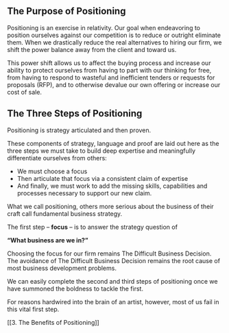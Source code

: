 ## The Purpose of Positioning

Positioning is an exercise in relativity. Our goal when endeavoring to position ourselves against our competition is to reduce or outright eliminate them. When we drastically reduce the real alternatives to hiring our firm, we shift the power balance away from the client and toward us.

This power shift allows us to affect the buying process and increase our ability to protect ourselves from having to part with our thinking for free, from having to respond to wasteful and inefficient tenders or requests for proposals (RFP), and to otherwise devalue our own offering or increase our cost of sale.

## The Three Steps of Positioning

Positioning is strategy articulated and then proven.

These components of strategy, language and proof are laid out here as the three steps we must take to build deep expertise and meaningfully differentiate ourselves from others:

- We must choose a focus   
- Then articulate that focus via a consistent claim of expertise
- And finally, we must work to add the missing skills, capabilities and processes necessary to support our new claim.

What we call positioning, others more serious about the business of their craft call fundamental business strategy. 

The first step – **focus** – is to answer the strategy question of 

**“What business are we in?”**

Choosing the focus for our firm remains The Difficult Business Decision. The avoidance of The Difficult Business Decision remains the root cause of most business development problems.

We can easily complete the second and third steps of positioning once we have summoned the boldness to tackle the first. 

For reasons hardwired into the brain of an artist, however, most of us fail in this vital first step.

[[3. The Benefits of Positioning]]